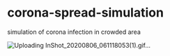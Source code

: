 # corona-spread-simulation
simulation of corona infection in crowded area


![Uploading InShot_20200806_061118053(1).gif…]()
